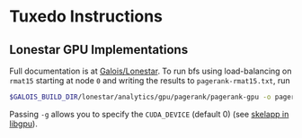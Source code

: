 # Tuxedo Instructions

## Lonestar GPU Implementations

Full documentation is at [Galois/Lonestar](https://github.com/IntelligentSoftwareSystems/Galois/tree/master/lonestar/analytics/gpu/pagerank).
To run bfs using load-balancing on `rmat15` starting at node `0` and writing
the results to `pagerank-rmat15.txt`, run
```bash
$GALOIS_BUILD_DIR/lonestar/analytics/gpu/pagerank/pagerank-gpu -o pagerank-rmat15.txt /net/ohm/export/iss/dist-inputs/rmat15.gr
```
Passing `-g` allows you to specify the `CUDA_DEVICE` (default 0) (see [skelapp in libgpu](https://github.com/IntelligentSoftwareSystems/Galois/blob/master/libgpu/src/skelapp/skel.cu)).
